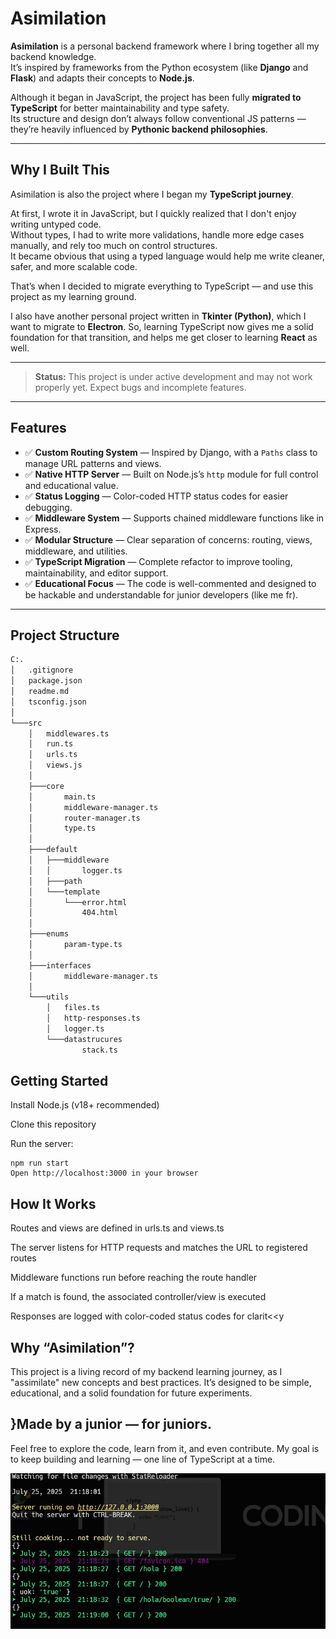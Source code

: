 # Asimilation

**Asimilation** is a personal backend framework where I bring together all my backend knowledge.  
It’s inspired by frameworks from the Python ecosystem (like **Django** and **Flask**) and adapts their concepts to **Node.js**.

Although it began in JavaScript, the project has been fully **migrated to TypeScript** for better maintainability and type safety.  
Its structure and design don’t always follow conventional JS patterns — they’re heavily influenced by **Pythonic backend philosophies**.

---

##  Why I Built This

Asimilation is also the project where I began my **TypeScript journey**.

At first, I wrote it in JavaScript, but I quickly realized that I don't enjoy writing untyped code.  
Without types, I had to write more validations, handle more edge cases manually, and rely too much on control structures.  
It became obvious that using a typed language would help me write cleaner, safer, and more scalable code.

That’s when I decided to migrate everything to TypeScript — and use this project as my learning ground.

I also have another personal project written in **Tkinter (Python)**, which I want to migrate to **Electron**. So, learning TypeScript now gives me a solid foundation for that transition, and helps me get closer to learning **React** as well.


---

> **Status:**  This project is under active development and may not work properly yet. Expect bugs and incomplete features.

---

##  Features

- ✅ **Custom Routing System** — Inspired by Django, with a `Paths` class to manage URL patterns and views.
- ✅ **Native HTTP Server** — Built on Node.js’s `http` module for full control and educational value.
- ✅ **Status Logging** — Color-coded HTTP status codes for easier debugging.
- ✅ **Middleware System** — Supports chained middleware functions like in Express.
- ✅ **Modular Structure** — Clear separation of concerns: routing, views, middleware, and utilities.
- ✅ **TypeScript Migration** — Complete refactor to improve tooling, maintainability, and editor support.
- ✅ **Educational Focus** — The code is well-commented and designed to be hackable and understandable for junior developers (like me fr).
---

##  Project Structure

```bash
C:.
│   .gitignore
│   package.json
│   readme.md
│   tsconfig.json
│
└───src
    │   middlewares.ts
    │   run.ts
    │   urls.ts
    │   views.js
    │
    ├───core
    │       main.ts
    │       middleware-manager.ts
    │       router-manager.ts
    │       type.ts
    │
    ├───default
    │   ├───middleware
    │   │       logger.ts
    │   ├───path
    │   └───template
    │       └───error.html
    │           404.html
    │
    ├───enums
    │       param-type.ts
    │
    ├───interfaces
    │       middleware-manager.ts
    │
    └───utils
        │   files.ts
        │   http-responses.ts
        │   logger.ts
        └───datastrucures
                stack.ts
```

##  Getting Started
Install Node.js (v18+ recommended)

Clone this repository

Run the server:
```
npm run start
Open http://localhost:3000 in your browser
```

##  How It Works

Routes and views are defined in urls.ts and views.ts

The server listens for HTTP requests and matches the URL to registered routes

Middleware functions run before reaching the route handler

If a match is found, the associated controller/view is executed

Responses are logged with color-coded status codes for clarit<<y

##  Why “Asimilation”?

This project is a living record of my backend learning journey, as I "assimilate" new concepts and best practices.
It’s designed to be simple, educational, and a solid foundation for future experiments.

## }Made by a junior — for juniors.

Feel free to explore the code, learn from it, and even contribute.
My goal is to keep building and learning — one line of TypeScript at a time.


![Server runing](./public/repo/server-runing.png)